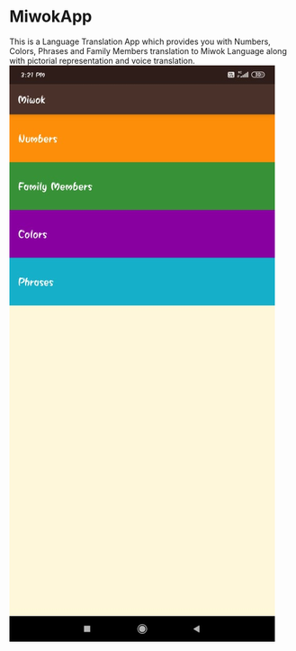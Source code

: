 # MiwokApp
This is a Language Translation App which provides you with Numbers, Colors, Phrases and Family Members translation to Miwok Language along with pictorial representation and voice translation.
<br>
![](https://github.com/keesh-14/MiwokApp/blob/master/images/Main%20Activity.jpeg)
